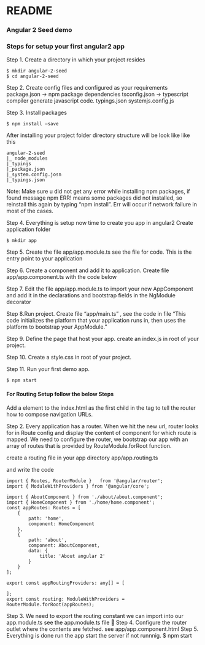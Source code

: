 # README #

### Angular 2 Seed demo  ###

### Steps for setup your first angular2 app ###

Step 1.  Create a directory in which your project resides

	$ mkdir angular-2-seed
	$ cd angular-2-seed

Step 2. Create config files and configured as your requirements
	package.json -> npm package dependencies
	tsconfig.json -> typescript compiler generate javascript code.
	typings.json
	systemjs.config.js

Step 3. Install packages
	
	$ npm install —save

 After installing your project folder directory structure will be look like like this
	
	angular-2-seed
	|_ node_modules
	|_typings
	|_package.json
	|_system.config.josn
	|_typings.json

Note: Make sure u did not get any error while installing npm packages, if found message npm ERR! means some packages did not installed, so reinstall this again by typing “npm install”. Err will occur if network failure in most of the cases.

Step 4. Everything is setup now time to create you app in angular2 
	 	Create application folder 
	 
	$ mkdir app

Step 5. Create the file app/app.module.ts see the file for code. This is the entry point to your application

Step 6. Create a component and add it to application.
		Create file app/app.component.ts with the code below

Step 7. Edit the file app/app.module.ts to import your new AppComponent and add it in the declarations and bootstrap fields in the NgModule decorator

Step 8.Run project.
	Create  file “app/main.ts” , see the code in file
“This code initializes the platform that your application runs in, then uses the platform to bootstrap your AppModule.”

Step 9. Define the page that host your app. create an index.js in root of your project.

Step 10. Create a style.css in root of your project.
	
Step 11. Run your first demo app. 
	
 	$ npm start

#### For Routing Setup follow the below Steps 


Add a <base> element to the index.html as the first child in the <head> tag to tell the router how to compose navigation URLs.
	 <base href=“/“>

Step 2.  Every application has a router. When we hit the new url, router looks for in Route config and display the content of component for which route is mapped. We need to configure the router, we bootstrap our app with an array of routes that is provided by RouteModule.forRoot function.

create a routing file in your app directory 
	app/app.routing.ts

and write the code

```
import { Routes, RouterModule }   from '@angular/router';
import { ModuleWithProviders } from '@angular/core';

import { AboutComponent } from './about/about.component';
import { HomeComponent } from './home/home.component';
const appRoutes: Routes = [
    {
        path: 'home',
        component: HomeComponent
    },
    {
        path: 'about',
        component: AboutComponent,
        data: {
            title: 'About angular 2'
        }
    }
];

export const appRoutingProviders: any[] = [

];
export const routing: ModuleWithProviders = RouterModule.forRoot(appRoutes);
```
Step 3. We need to export  the routing constant  we can import into our app.module.ts see the app.module.ts file 

Step 4. Configure the router outlet where the contents are fetched. 
	see app/app.component.html
Step 5. Everything is done run the app start the server if not runnnig.
 	$ npm start


